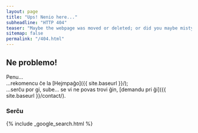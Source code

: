```yaml
---
layout: page
title: "Ups! Nenio here..."
subheadline: "HTTP 404"
teaser: "Maybe the webpage was moved or deleted; or did you maybe mistype the link?"
sitemap: false
permalink: "/404.html"
---
```

## Ne problemo!

Penu...  
...rekomencu ĉe la [Hejmpaĝo]({{ site.baseurl }}/);  
...serĉu por gi, sube...
se vi ne povas trovi ĝin, [demandu pri ĝi]({{ site.baseurl }}/contact/).

### Serĉu 

{% include _google_search.html %}
